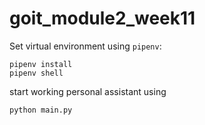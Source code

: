 # goit_module2_week11


Set virtual environment using `pipenv`:
```
pipenv install
pipenv shell
```

start working personal assistant using
```
python main.py
```



